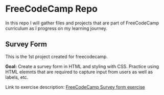 # FreeCodeCamp Repo

In this repo I will gather files and projects that are part of FreeCodeCamp curriculum as I progress on my learning journey.

## Survey Form

This is the 1st project created for freecodecamp.

**Goal:** Create a survey form in HTML and styling with CSS. Practice using HTML elemnts that are required to capture input from users as well as labels, etc.

Link to exercise description: [FreeCodeCamp Survey form exercise](https://www.freecodecamp.org/learn/2022/responsive-web-design/build-a-survey-form-project/build-a-survey-form)
